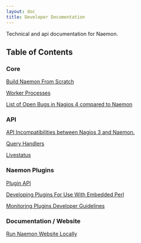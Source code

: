 ```yaml
---
layout: doc
title: Developer Documentation
---
```


Technical and api documentation for Naemon.

## Table of Contents



### Core

<a href="build.html">Build Naemon From Scratch</a>

<a href="workers.html">Worker Processes</a>

<a href="bugs/">List of Open Bugs in Nagios 4 compared to Naemon</a>



### API

<a href="api-incompat3to4.html">API Incompatibilities between Nagios 3 and Naemon.</a>

<a href="queryhandlers.html">Query Handlers</a>

<a href="/documentation/usersguide/livestatus.html">Livestatus</a>



### Naemon Plugins

<a href="/documentation/usersguide/pluginapi.html">Plugin API</a>

<a href="epnplugins.html">Developing Plugins For Use With Embedded Perl</a>

<a href="https://www.monitoring-plugins.org/doc/guidelines.html">Monitoring Plugins Developer Guidelines</a>


### Documentation / Website

<a href="website.html">Run Naemon Website Locally</a>
